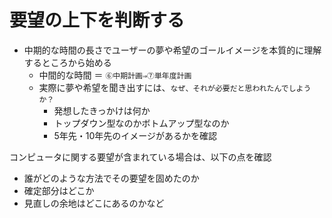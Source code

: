 # 要望の上下を判断する

* 中期的な時間の長さでユーザーの夢や希望のゴールイメージを本質的に理解するところから始める
    * 中間的な時間 ＝ `⑥中期計画⇒⑦単年度計画`
    * 実際に夢や希望を聞き出すには、`なぜ、それが必要だと思われたんでしようか？`
        * 発想したきっかけは何か
        * トップダウン型なのかボトムアップ型なのか
        * 5年先・10年先のイメージがあるかを確認

コンピュータに関する要望が含まれている場合は、以下の点を確認

* 誰がどのような方法でその要望を固めたのか
* 確定部分はどこか
* 見直しの余地はどこにあるのかなど